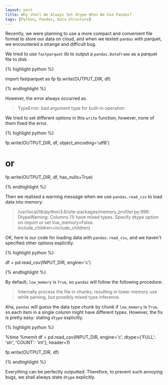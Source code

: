 ```yaml
---
layout: post
title: Why shall We Always Set dtype When We Use Pandas?
tags: [Python, Pandas, Data Structure]
---
```


Recently, we were planning to use a more compact and convenient file format to store our data on cloud, and when we tested `pandas` with parquet, we encountered a strange and difficult bug.

We tried to use `fastparquet` lib to output a `pandas.DataFrame` as a parquet file to disk.

{% highlight python %}

import fastparquet as fp
fp.write(OUTPUT_DIR, df)

{% endhighlight %}

However, the error always occurred as

> TypeError: bad argument type for built-in operation

We tried to set different options in this `write` function; however, none of them fixed the error.

{% highlight python %}

fp.write(OUTPUT_DIR, df, object_encoding='utf8')

# or

fp.write(OUTPUT_DIR, df, has_nulls=True)

{% endhighlight %}

Then we realised a warning message when we use `pandas.read_csv` to load data into memory:

> /usr/local/lib/python3.6/site-packages/memory_profiler.py:996: DtypeWarning: Columns (1) have mixed types. Specify dtype option on import or set low_memory=False.
  include_children=include_children)

OK, here is our code for loading data with `pandas.read_csv`, and we haven't specified other options explicitly.

{% highlight python %}

df = pd.read_csv(INPUT_DIR, engine='c')

{% endhighlight %}

By default, `low_memory` is `True`, so `pandas` will follow the following procedure:

> Internally process the file in chunks, resulting in lower memory use
    while parsing, but possibly mixed type inference.

Aha, `pandas` will guess the data type chunk by chunk if `low_memory` is `True`, so each item in a single column might have different types. However, the fix is pretty easy: stating `dtype` explicitly.

{% highlight python %}

%time %memit df = pd.read_csv(INPUT_DIR, engine='c', dtype={'FULL': 'str', 'COUNT': 'int'}, header=1)

fp.write(OUTPUT_DIR, df)

{% endhighlight %}

Everything can be perfectly outputted. Therefore, to prevent such annoying bugs, we shall always state `dtype` explicitly.
